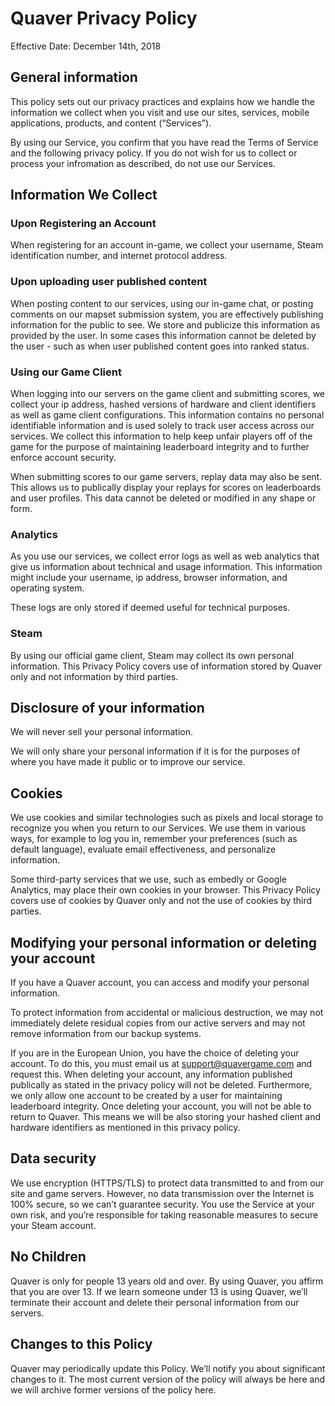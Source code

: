 # Quaver Privacy Policy

Effective Date: December 14th, 2018

## General information

This policy sets out our privacy practices and explains how we handle the information we collect when you visit and use our sites, services, mobile applications, products, and content (“Services”).

By using our Service, you confirm that you have read the Terms of Service and the following privacy policy. If you do not wish for us to collect or process your infromation as described, do not use our Services.

## Information We Collect

### Upon Registering an Account

When registering for an account in-game, we collect your username, Steam identification number, and internet protocol address.

### Upon uploading user published content

When posting content to our services, using our in-game chat, or posting comments on our mapset submission system, you are effectively publishing information for the public to see. We store and publicize this information as provided by the user. In some cases this information cannot be deleted by the user - such as when user published content goes into ranked status.

### Using our Game Client

When logging into our servers on the game client and submitting scores, we collect your ip address, hashed versions of hardware and client identifiers as well as game client configurations. This information contains no personal identifiable information and is used solely to track user access across our services. We collect this information to help keep unfair players off of the game for the purpose of maintaining leaderboard integrity and to further enforce account security. 

When submitting scores to our game servers, replay data may also be sent. This allows us to publically display your replays for scores on leaderboards and user profiles. This data cannot be deleted or modified in any shape or form.

### Analytics

As you use our services, we collect error logs as well as web analytics that give us information about technical and usage information. This information might include your username, ip address, browser information, and operating system.

These logs are only stored if deemed useful for technical purposes.

### Steam

By using our official game client, Steam may collect its own personal information. This Privacy Policy covers use of information stored by Quaver only and not information by third parties.

## Disclosure of your information

We will never sell your personal information.

We will only share your personal information if it is for the purposes of where you have made it public or to improve our service.

## Cookies

We use cookies and similar technologies such as pixels and local storage to recognize you when you return to our Services. We use them in various ways, for example to log you in, remember your preferences (such as default language), evaluate email effectiveness, and personalize information.

Some third-party services that we use, such as embedly or Google Analytics, may place their own cookies in your browser. This Privacy Policy covers use of cookies by Quaver only and not the use of cookies by third parties.

## Modifying your personal information or deleting your account

If you have a Quaver account, you can access and modify your personal information.

To protect information from accidental or malicious destruction, we may not immediately delete residual copies from our active servers and may not remove information from our backup systems.

If you are in the European Union, you have the choice of deleting your account. To do this, you must email us at <support@quavergame.com> and request this. When deleting your account, any information published publically as stated in the privacy policy will not be deleted. Furthermore, we only allow one account to be created by a user for maintaining leaderboard integrity. Once deleting your account, you will not be able to return to Quaver. This means we will be also storing your hashed client and hardware identifiers as mentioned in this privacy policy.

## Data security

We use encryption (HTTPS/TLS) to protect data transmitted to and from our site and game servers. However, no data transmission over the Internet is 100% secure, so we can’t guarantee security. You use the Service at your own risk, and you’re responsible for taking reasonable measures to secure your Steam account.

## No Children

Quaver is only for people 13 years old and over. By using Quaver, you affirm that you are over 13. If we learn someone under 13 is using Quaver, we’ll terminate their account and delete their personal information from our servers.

## Changes to this Policy

Quaver may periodically update this Policy. We’ll notify you about significant changes to it. The most current version of the policy will always be here and we will archive former versions of the policy here.